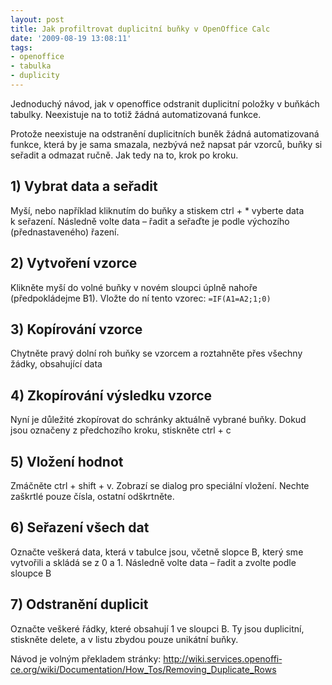 ```yaml
---
layout: post
title: Jak profiltrovat duplicitní buňky v OpenOffice Calc
date: '2009-08-19 13:08:11'
tags:
- openoffice
- tabulka
- duplicity
---
```


Jednoduchý návod, jak v openoffice odstranit duplicitní položky
v buňkách tabulky. Neexistuje na to totiž žádná automatizovaná
funkce.


<p>Protože neexistuje na odstranění duplicitních buněk žádná
automatizovaná funkce, která by je sama smazala, nezbývá než napsat pár
vzorců, buňky si seřadit a odmazat ručně. Jak tedy na to, krok po
kroku.</p>

<h2>1) Vybrat data a seřadit</h2>

<p>Myší, nebo například kliknutím do buňky a stiskem ctrl + * vyberte data
k seřazení. Následně volte data – řadit a seřaďte je podle
výchozího (přednastaveného) řazení.</p>

<h2>2) Vytvoření vzorce</h2>

<p>Klikněte myší do volné buňky v novém sloupci úplně nahoře
(předpokládejme B1). Vložte do ní tento vzorec:
<code>=IF(A1=A2;1;0)</code></p>

<h2>3) Kopírování vzorce</h2>

<p>Chytněte pravý dolní roh buňky se vzorcem a roztahněte přes všechny
žádky, obsahující data</p>

<h2>4) Zkopírování výsledku vzorce</h2>

<p>Nyní je důležité zkopírovat do schránky aktuálně vybrané buňky.
Dokud jsou označeny z předchozího kroku, stiskněte ctrl + c</p>

<h2>5) Vložení hodnot</h2>

<p>Zmáčněte ctrl + shift + v. Zobrazí se dialog pro speciální vložení.
Nechte zaškrtlé pouze čísla, ostatní odškrtněte.</p>

<h2>6) Seřazení všech dat</h2>

<p>Označte veškerá data, která v tabulce jsou, včetně slopce B,
který sme vytvořili a skládá se z 0 a 1. Následně volte data
– řadit a zvolte podle sloupce B</p>

<h2>7) Odstranění duplicit</h2>

<p>Označte veškeré řádky, které obsahují 1 ve sloupci B. Ty jsou
duplicitní, stiskněte delete, a v listu zbydou pouze unikátní
buňky.</p>

<p>Návod je volným překladem stránky: <a
href="http://wiki.services.openoffice.org/wiki/Documentation/How_Tos/Removing_Duplicate_Rows">http://wiki.ser­vices.openoffi­ce.org/wiki/Do­cumentation/How_Tos/R­emoving_Dupli­cate_Rows</a></p>

